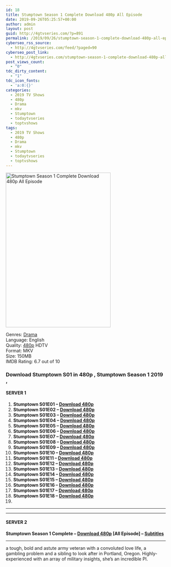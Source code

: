 ```yaml
---
id: 18
title: Stumptown Season 1 Complete Download 480p All Episode
date: 2019-09-26T05:25:57+00:00
author: admin
layout: post
guid: http://4gtvseries.com/?p=891
permalink: /2019/09/26/stumptown-season-1-complete-download-480p-all-episode-2/
cyberseo_rss_source:
  - http://4gtvseries.com/feed/?paged=90
cyberseo_post_link:
  - http://4gtvseries.com/stumptown-season-1-complete-download-480p-all-episode/
post_views_count:
  - "0"
tdc_dirty_content:
  - "1"
tdc_icon_fonts:
  - 'a:0:{}'
categories:
  - 2019 TV Shows
  - 480p
  - Drama
  - mkv
  - Stumptown
  - todaytvseries
  - toptvshows
tags:
  - 2019 TV Shows
  - 480p
  - Drama
  - mkv
  - Stumptown
  - todaytvseries
  - toptvshows
---
```

<img loading="lazy" class="aligncenter" src="https://3.bp.blogspot.com/-acxkxheQECE/XYxLGVS_TGI/AAAAAAAAAPc/bTZnAei_PsILXgD9-EMb0zFpCXsJsWcJACK4BGAYYCw/s1600/Stumptown%2BSeason%2B1.jpg" alt="Stumptown Season 1 Complete Download 480p All Episode" width="330" height="488" />

Genres:&nbsp;<a href="http://4gtvseries.com/tag/drama/" data-wpel-link="internal">Drama</a>  
Language: English  
Quality:&nbsp;<a href="http://4gtvseries.com/tag/480p/" data-wpel-link="internal">480p</a>&nbsp;HDTV  
Format: MKV  
Size: 150MB  
IMDB Rating: 6.7 out of 10

### **Download Stumptown S01 in 480p , Stumptown Season 1 2019 ,&nbsp;**

#### <span><strong>SERVER 1</strong></span>

  1. **Stumptown S01E01 – <a href="http://slink.dl480p.xyz/LEsg" data-wpel-link="external" target="_blank" rel="nofollow external noopener noreferrer" class="wpel-icon-left"><i class="wpel-icon fa fa-download" aria-hidden="true"></i>Download 480p</a>**
  2. **Stumptown S01E02 – <a href="http://slink.dl480p.xyz/ZNmMkd3M" data-wpel-link="external" target="_blank" rel="nofollow external noopener noreferrer" class="wpel-icon-left"><i class="wpel-icon fa fa-download" aria-hidden="true"></i>Download 480p</a>**
  3. **Stumptown S01E03 – <a href="http://slink.dl480p.xyz/ktURGnZ" data-wpel-link="external" target="_blank" rel="nofollow external noopener noreferrer" class="wpel-icon-left"><i class="wpel-icon fa fa-download" aria-hidden="true"></i>Download 480p</a>**
  4. **Stumptown S01E04 – <a href="http://slink.dl480p.xyz/ZiMjV" data-wpel-link="external" target="_blank" rel="nofollow external noopener noreferrer" class="wpel-icon-left"><i class="wpel-icon fa fa-download" aria-hidden="true"></i>Download 480p</a>**
  5. **Stumptown S01E05 – <a href="http://slink.dl480p.xyz/Ul3EyJ" data-wpel-link="external" target="_blank" rel="nofollow external noopener noreferrer" class="wpel-icon-left"><i class="wpel-icon fa fa-download" aria-hidden="true"></i>Download 480p</a>**
  6. **Stumptown S01E06 – <a href="http://slink.dl480p.xyz/Xg3CMIR" data-wpel-link="external" target="_blank" rel="nofollow external noopener noreferrer" class="wpel-icon-left"><i class="wpel-icon fa fa-download" aria-hidden="true"></i>Download 480p</a>**
  7. **Stumptown S01E07 – <a href="http://slink.dl480p.xyz/eH9dBthA" data-wpel-link="external" target="_blank" rel="nofollow external noopener noreferrer" class="wpel-icon-left"><i class="wpel-icon fa fa-download" aria-hidden="true"></i>Download 480p</a>**
  8. **Stumptown S01E08 – <a href="http://slink.dl480p.xyz/6KPPv" data-wpel-link="external" target="_blank" rel="nofollow external noopener noreferrer" class="wpel-icon-left"><i class="wpel-icon fa fa-download" aria-hidden="true"></i>Download 480p</a>**
  9. **Stumptown S01E09 – <a href="http://slink.dl480p.xyz/6KPPv" data-wpel-link="external" target="_blank" rel="nofollow external noopener noreferrer" class="wpel-icon-left"><i class="wpel-icon fa fa-download" aria-hidden="true"></i>Download 480p</a>**
 10. **Stumptown S01E10 – <a href="http://slink.dl480p.xyz/jEerEmP" data-wpel-link="external" target="_blank" rel="nofollow external noopener noreferrer" class="wpel-icon-left"><i class="wpel-icon fa fa-download" aria-hidden="true"></i>Download 480p</a>**
 11. **Stumptown S01E11 – <a href="http://slink.dl480p.xyz/VQKM" data-wpel-link="external" target="_blank" rel="nofollow external noopener noreferrer" class="wpel-icon-left"><i class="wpel-icon fa fa-download" aria-hidden="true"></i>Download 480p</a>**
 12. **Stumptown S01E12 – <a href="http://slink.dl480p.xyz/OCfOj" data-wpel-link="external" target="_blank" rel="nofollow external noopener noreferrer" class="wpel-icon-left"><i class="wpel-icon fa fa-download" aria-hidden="true"></i>Download 480p</a>**
 13. **Stumptown S01E13 – <a href="http://slink.dl480p.xyz/DgEUV" data-wpel-link="external" target="_blank" rel="nofollow external noopener noreferrer" class="wpel-icon-left"><i class="wpel-icon fa fa-download" aria-hidden="true"></i>Download 480p</a>**
 14. **Stumptown S01E14 – <a href="http://slink.dl480p.xyz/Az3yFGI" data-wpel-link="external" target="_blank" rel="nofollow external noopener noreferrer" class="wpel-icon-left"><i class="wpel-icon fa fa-download" aria-hidden="true"></i>Download 480p</a>**
 15. **Stumptown S01E15 – <a href="http://slink.dl480p.xyz/qK3BxqKw" data-wpel-link="external" target="_blank" rel="nofollow external noopener noreferrer" class="wpel-icon-left"><i class="wpel-icon fa fa-download" aria-hidden="true"></i>Download 480p</a>**
 16. **Stumptown S01E16 – <a href="http://slink.dl480p.xyz/sVe744V2" data-wpel-link="external" target="_blank" rel="nofollow external noopener noreferrer" class="wpel-icon-left"><i class="wpel-icon fa fa-download" aria-hidden="true"></i>Download 480p</a>**
 17. **Stumptown S01E17 – <a href="http://slink.dl480p.xyz/btru8p" data-wpel-link="external" target="_blank" rel="nofollow external noopener noreferrer" class="wpel-icon-left"><i class="wpel-icon fa fa-download" aria-hidden="true"></i>Download 480p</a>**
 18. **Stumptown S01E18 – <a href="http://slink.dl480p.xyz/YgeBx" data-wpel-link="external" target="_blank" rel="nofollow external noopener noreferrer" class="wpel-icon-left"><i class="wpel-icon fa fa-download" aria-hidden="true"></i>Download 480p</a>**
 19. 

* * *

* * *

#### <span><strong>SERVER 2</strong></span>

**Stumptown Season 1 Complete – <a href="http://dl480p.xyz/655/" data-wpel-link="external" target="_blank" rel="nofollow external noopener noreferrer" class="wpel-icon-left"><i class="wpel-icon fa fa-download" aria-hidden="true"></i>Download 480p</a> [All Episode] – <a href="https://subscene.com/subtitles/stumptown-first-season" data-wpel-link="external" target="_blank" rel="nofollow external noopener noreferrer" class="wpel-icon-left"><i class="wpel-icon fa fa-download" aria-hidden="true"></i>Subtitles</a>**

* * *

a tough, bold and astute army veteran with a convoluted love life, a gambling problem and a sibling to look after in Portland, Oregon. Highly-experienced with an array of military insights, she’s an incredible PI.

<div align="center">
</div>